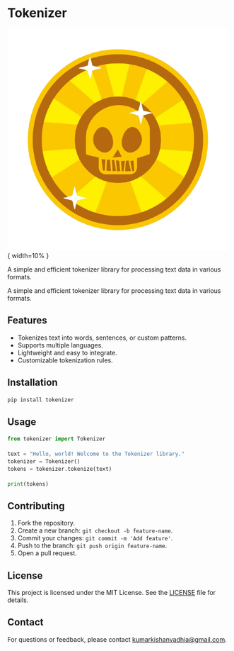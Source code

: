 # Tokenizer

![Logo](images/logo.png){ width=10% }

A simple and efficient tokenizer library for processing text data in various formats.

A simple and efficient tokenizer library for processing text data in various formats.

## Features

- Tokenizes text into words, sentences, or custom patterns.
- Supports multiple languages.
- Lightweight and easy to integrate.
- Customizable tokenization rules.

## Installation

```bash
pip install tokenizer
```

## Usage

```python
from tokenizer import Tokenizer

text = "Hello, world! Welcome to the Tokenizer library."
tokenizer = Tokenizer()
tokens = tokenizer.tokenize(text)

print(tokens)
```

## Contributing

1. Fork the repository.
2. Create a new branch: `git checkout -b feature-name`.
3. Commit your changes: `git commit -m 'Add feature'`.
4. Push to the branch: `git push origin feature-name`.
5. Open a pull request.

## License

This project is licensed under the MIT License. See the [LICENSE](LICENSE) file for details.

## Contact

For questions or feedback, please contact [kumarkishanvadhia@gmail.com](mailto:kumarkishanvadhia@gmail.com).